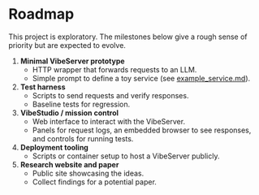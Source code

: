 # Roadmap

This project is exploratory. The milestones below give a rough sense of priority but are expected to evolve.

1. **Minimal VibeServer prototype**
   - HTTP wrapper that forwards requests to an LLM.
   - Simple prompt to define a toy service (see [example_service.md](example_service.md)).
2. **Test harness**
   - Scripts to send requests and verify responses.
   - Baseline tests for regression.
3. **VibeStudio / mission control**
   - Web interface to interact with the VibeServer.
   - Panels for request logs, an embedded browser to see responses, and controls for running tests.
4. **Deployment tooling**
   - Scripts or container setup to host a VibeServer publicly.
5. **Research website and paper**
   - Public site showcasing the ideas.
   - Collect findings for a potential paper.
